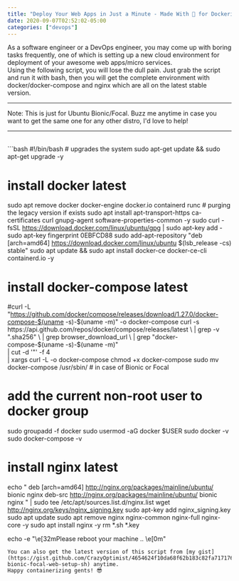 ```yaml
---
title: "Deploy Your Web Apps in Just a Minute - Made With 💖 for Dockerists"
date: 2020-09-07T02:52:02-05:00
categories: ["devops"]
---
```

As a software engineer or a DevOps engineer, you may come up with boring tasks frequently, one of which is setting up a new cloud environment for deployment of your awesome web apps/micro services.  
Using the following script, you will lose the dull pain. Just grab the script and run it with bash, then you will get the complete environment with docker/docker-compose and nginx which are all on the latest stable version.  
***
Note: This is just for Ubuntu Bionic/Focal. Buzz me anytime in case you want to get the same one for any other distro, I'd love to help!
***
<br />
```bash
#!/bin/bash
# upgrades the system
sudo apt-get update && sudo apt-get upgrade -y

# install docker latest
sudo apt remove docker docker-engine docker.io containerd runc  # purging the legacy version if exists
sudo apt install apt-transport-https ca-certificates curl gnupg-agent software-properties-common -y
sudo curl -fsSL https://download.docker.com/linux/ubuntu/gpg | sudo apt-key add -
sudo apt-key fingerprint 0EBFCD88
sudo add-apt-repository "deb [arch=amd64] https://download.docker.com/linux/ubuntu $(lsb_release -cs) stable"
sudo apt update && sudo apt install docker-ce docker-ce-cli containerd.io -y
# install docker-compose latest
#curl -L "https://github.com/docker/compose/releases/download/1.27.0/docker-compose-$(uname -s)-$(uname -m)" -o docker-compose
curl -s https://api.github.com/repos/docker/compose/releases/latest \
| grep -v ".sha256" \
| grep browser_download_url \
| grep "docker-compose-$(uname -s)-$(uname -m)" \
| cut -d '"' -f 4 \
| xargs curl -L -o docker-compose
chmod +x docker-compose
sudo mv docker-compose /usr/sbin/    # in case of Bionic or Focal
# add the current non-root user to docker group
sudo groupadd -f docker
sudo usermod -aG docker $USER
sudo docker -v
sudo docker-compose -v

# install nginx latest
echo "
deb [arch=amd64] http://nginx.org/packages/mainline/ubuntu/ bionic nginx
deb-src http://nginx.org/packages/mainline/ubuntu/ bionic nginx
" | sudo tee /etc/apt/sources.list.d/nginx.list
wget http://nginx.org/keys/nginx_signing.key
sudo apt-key add nginx_signing.key
sudo apt update
sudo apt remove nginx nginx-common nginx-full nginx-core -y
sudo apt install nginx -y
rm *.sh *.key

echo -e "\e[32mPlease reboot your machine .. \e[0m"
```
You can also get the latest version of this script from [my gist](https://gist.github.com/CrazyOptimist/4654624f10da68f62b183c82fa717176#file-bionic-focal-web-setup-sh) anytime.  
Happy containerizing gents! 😎
